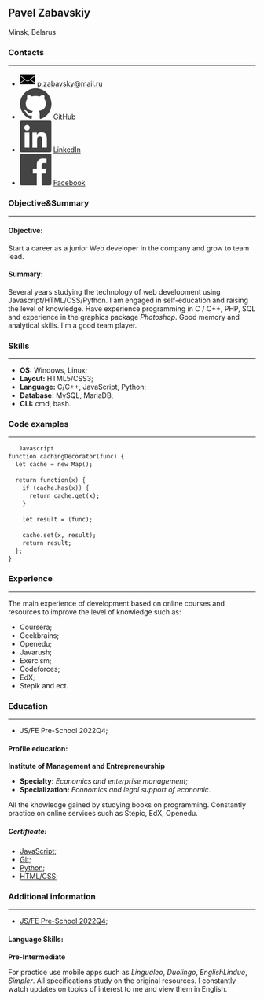 ## Pavel Zabavskiy
Minsk, Belarus



### Contacts ###
---

 - ![Email](./src/cv/logo_email.png)  [p.zabavsky@mail.ru](mailto:p.zabavsky@mail.ru)
 - ![GitHub](./src/cv/social_github.svg) [GitHub](https://github.com/TikkiTakki)
 - ![LinkedIn](./src/cv/social_linkedin.svg) [LinkedIn](https://www.linkedin.com/in/павел-забавский-1b2585141)
 - ![Facebook](./src/cv/social_facebook.svg) [Facebook](https://www.facebook.com/PavelZabavskiy)



### Objective&Summary ###
---

#### Objective: ####

Start a career as a junior Web developer in the company and grow to team lead.


#### Summary: ####


Several years studying the technology of web development using Javascript/HTML/CSS/Python. I am engaged in self-education and raising the level of knowledge. Have experience programming in C / C++, PHP, SQL and experience in the graphics package *Photoshop*. Good memory and analytical skills. I'm a good team player.



### Skills ###
---


 - **OS:** Windows, Linux;
 - **Layout:** HTML5/CSS3;
 - **Language:** C/C++, JavaScript, Python;
 - **Database:** MySQL, MariaDB;
 - **CLI:** cmd, bash.


### Code examples ###
---


```
   Javascript
function cachingDecorator(func) {
  let cache = new Map();

  return function(x) {
    if (cache.has(x)) {
      return cache.get(x);
    }

    let result = (func);

    cache.set(x, result);
    return result;
  };
}
```


### Experience ###
---


The main experience of development based on online courses and resources to improve the level of knowledge such as:



 - Coursera;
 - Geekbrains;
 - Openedu;
 - Javarush;
 - Exercism;
 - Codeforces;
 - EdX;
 - Stepik and ect.

### Education ###
---

 - JS/FE Pre-School 2022Q4;

#### Profile education: ####


 **Institute of Management and Entrepreneurship**

 - **Specialty:** *Economics and enterprise management*;
 - **Specialization:** *Economics and legal support of economic*.



All the knowledge gained by studying books on programming. Constantly practice on online services such as Stepic, EdX, Openedu.

##### Сertificate: #####


  - [JavaScript](https://stepik.org/cert/84404);
  - [Git](https://stepik.org/cert/92146);
  - [Python](https://stepik.org/cert/101618);
  - [HTML/CSS](https://stepik.org/cert/106543);

### Additional information ###
---

 - [JS/FE Pre-School 2022Q4](https://app.rs.school/certificate/iyrgwmhe);


#### Language Skills: ####



**Pre-Intermediate**


For practice use mobile apps such as *Lingualeo*, *Duolingo*, *EnglishLinduo*, *Simpler*. All specifications study on the original resources. I constantly watch updates on topics of interest to me and view them in English.





